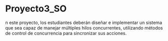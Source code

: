 # Proyecto3_SO
n este proyecto, los estudiantes deberán diseñar e implementar un sistema que sea capaz de manejar múltiples hilos concurrentes, utilizando métodos de control de concurrencia para sincronizar sus acciones. 
